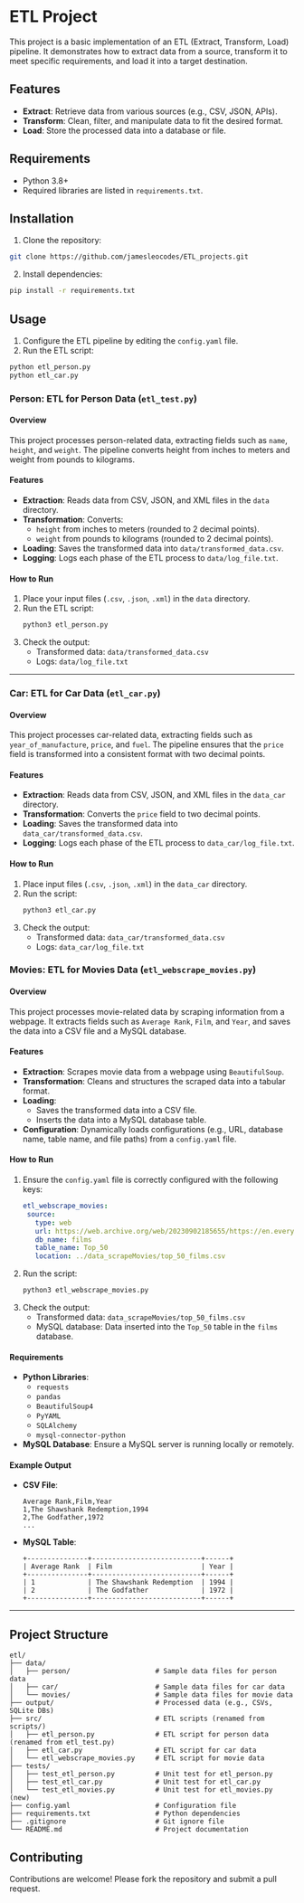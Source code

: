 # ETL Project

This project is a basic implementation of an ETL (Extract, Transform, Load) pipeline. It demonstrates how to extract data from a source, transform it to meet specific requirements, and load it into a target destination.

## Features

- **Extract**: Retrieve data from various sources (e.g., CSV, JSON, APIs).
- **Transform**: Clean, filter, and manipulate data to fit the desired format.
- **Load**: Store the processed data into a database or file.

## Requirements

- Python 3.8+
- Required libraries are listed in `requirements.txt`.

## Installation

1. Clone the repository:
  ```bash
  git clone https://github.com/jamesleocodes/ETL_projects.git
  ```

2. Install dependencies:
  ```bash
  pip install -r requirements.txt
  ```

## Usage

1. Configure the ETL pipeline by editing the `config.yaml` file.
2. Run the ETL script:
  ```bash
  python etl_person.py
  python etl_car.py
  ```

### Person: ETL for Person Data (`etl_test.py`)

#### Overview
This project processes person-related data, extracting fields such as `name`, `height`, and `weight`. The pipeline converts height from inches to meters and weight from pounds to kilograms.

#### Features
- **Extraction**: Reads data from CSV, JSON, and XML files in the `data` directory.
- **Transformation**: Converts:
  - `height` from inches to meters (rounded to 2 decimal points).
  - `weight` from pounds to kilograms (rounded to 2 decimal points).
- **Loading**: Saves the transformed data into `data/transformed_data.csv`.
- **Logging**: Logs each phase of the ETL process to `data/log_file.txt`.

#### How to Run
1. Place your input files (`.csv`, `.json`, `.xml`) in the `data` directory.
2. Run the ETL script:
   ```bash
   python3 etl_person.py
   ```
3. Check the output:
   - Transformed data: `data/transformed_data.csv`
   - Logs: `data/log_file.txt`

---

### Car: ETL for Car Data (`etl_car.py`)

#### Overview
This project processes car-related data, extracting fields such as `year_of_manufacture`, `price`, and `fuel`. The pipeline ensures that the `price` field is transformed into a consistent format with two decimal points.

#### Features
- **Extraction**: Reads data from CSV, JSON, and XML files in the `data_car` directory.
- **Transformation**: Converts the `price` field to two decimal points.
- **Loading**: Saves the transformed data into `data_car/transformed_data.csv`.
- **Logging**: Logs each phase of the ETL process to `data_car/log_file.txt`.

#### How to Run
1. Place input files (`.csv`, `.json`, `.xml`) in the `data_car` directory.
2. Run the script:
   ```bash
   python3 etl_car.py
   ```
3. Check the output:
   - Transformed data: `data_car/transformed_data.csv`
   - Logs: `data_car/log_file.txt`

### Movies: ETL for Movies Data (`etl_webscrape_movies.py`)

#### Overview
This project processes movie-related data by scraping information from a webpage. It extracts fields such as `Average Rank`, `Film`, and `Year`, and saves the data into a CSV file and a MySQL database.

#### Features
- **Extraction**: Scrapes movie data from a webpage using `BeautifulSoup`.
- **Transformation**: Cleans and structures the scraped data into a tabular format.
- **Loading**: 
  - Saves the transformed data into a CSV file.
  - Inserts the data into a MySQL database table.
- **Configuration**: Dynamically loads configurations (e.g., URL, database name, table name, and file paths) from a `config.yaml` file.

#### How to Run
1. Ensure the `config.yaml` file is correctly configured with the following keys:
   ```yaml
   etl_webscrape_movies:
    source:
      type: web
      url: https://web.archive.org/web/20230902185655/https://en.everybodywiki.com/100_Most_Highly-Ranked_Films
      db_name: films
      table_name: Top_50
      location: ../data_scrapeMovies/top_50_films.csv
   ```
2. Run the script:
   ```bash
   python3 etl_webscrape_movies.py
   ```
3. Check the output:
   - Transformed data: `data_scrapeMovies/top_50_films.csv`
   - MySQL database: Data inserted into the `Top_50` table in the `films` database.

#### Requirements
- **Python Libraries**:
  - `requests`
  - `pandas`
  - `BeautifulSoup4`
  - `PyYAML`
  - `SQLAlchemy`
  - `mysql-connector-python`
- **MySQL Database**: Ensure a MySQL server is running locally or remotely.

#### Example Output
- **CSV File**:
  ```
  Average Rank,Film,Year
  1,The Shawshank Redemption,1994
  2,The Godfather,1972
  ...
  ```
- **MySQL Table**:
  ```
  +---------------+---------------------------+------+
  | Average Rank  | Film                      | Year |
  +---------------+---------------------------+------+
  | 1             | The Shawshank Redemption  | 1994 |
  | 2             | The Godfather             | 1972 |
  +---------------+---------------------------+------+
  ```
---

## Project Structure

```
etl/
├── data/
│   ├── person/                     # Sample data files for person data
│   ├── car/                        # Sample data files for car data
│   └── movies/                     # Sample data files for movie data
├── output/                         # Processed data (e.g., CSVs, SQLite DBs)
├── src/                            # ETL scripts (renamed from scripts/)
│   ├── etl_person.py               # ETL script for person data (renamed from etl_test.py)
│   ├── etl_car.py                  # ETL script for car data
│   └── etl_webscrape_movies.py     # ETL script for movie data 
├── tests/
│   ├── test_etl_person.py          # Unit test for etl_person.py
│   ├── test_etl_car.py             # Unit test for etl_car.py
│   └── test_etl_movies.py          # Unit test for etl_movies.py (new)
├── config.yaml                     # Configuration file
├── requirements.txt                # Python dependencies
├── .gitignore                      # Git ignore file
└── README.md                       # Project documentation

```

## Contributing

Contributions are welcome! Please fork the repository and submit a pull request.
